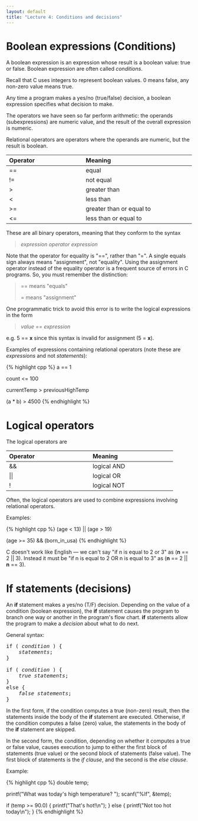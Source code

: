 ```yaml
---
layout: default
title: "Lecture 4: Conditions and decisions"
---
```


Boolean expressions (Conditions)
================================

A boolean expression is an expression whose result is a boolean value: true or false. Boolean expression are often called *conditions*.

Recall that C uses integers to represent boolean values. 0 means false, any non-zero value means true.

Any time a program makes a yes/no (true/false) decision, a boolean expression specifies what decision to make.

The operators we have seen so far perform arithmetic: the operands (subexpressions) are numeric value, and the result of the overall expression is numeric.

Relational operators are operators where the operands are numeric, but the result is boolean.

<table>
<col width="26%" />
<col width="37%" />
<thead>
<tr class="header">
<th align="left"><strong>Operator</strong></th>
<th align="left"><strong>Meaning</strong></th>
</tr>
</thead>
<tbody>
<tr class="odd">
<td align="left">==</td>
<td align="left">equal</td>
</tr>
<tr class="even">
<td align="left">!=</td>
<td align="left">not equal</td>
</tr>
<tr class="odd">
<td align="left">&gt;</td>
<td align="left">greater than</td>
</tr>
<tr class="even">
<td align="left">&lt;</td>
<td align="left">less than</td>
</tr>
<tr class="odd">
<td align="left">&gt;=</td>
<td align="left">greater than or equal to</td>
</tr>
<tr class="even">
<td align="left">&lt;=</td>
<td align="left">less than or equal to</td>
</tr>
</tbody>
</table>

These are all binary operators, meaning that they conform to the syntax

> *expression operator expression*

Note that the operator for equality is "==", rather than "=". A single equals sign always means "assignment", not "equality". Using the assignment operator instead of the equality operator is a frequent source of errors in C programs. So, you must remember the distinction:

> == means "equals"
>
> = means "assignment"

One programmatic trick to avoid this error is to write the logical expressions in the form

> *value* == *expression*

e.g. 5 == **x** since this syntax is invalid for assignment (5 = **x**).

Examples of expressions containing relational operators (note these are *expressions* and not *statements*):

{% highlight cpp %}
a == 1

count <= 100

currentTemp > previousHighTemp

(a * b) > 4500
{% endhighlight %}

Logical operators
=================

The logical operators are

<table>
<col width="23%" />
<col width="23%" />
<thead>
<tr class="header">
<th align="left"><strong>Operator</strong></th>
<th align="left"><strong>Meaning</strong></th>
</tr>
</thead>
<tbody>
<tr class="odd">
<td align="left">&amp;&amp;</td>
<td align="left">logical AND</td>
</tr>
<tr class="even">
<td align="left">||</td>
<td align="left">logical OR</td>
</tr>
<tr class="odd">
<td align="left">!</td>
<td align="left">logical NOT</td>
</tr>
</tbody>
</table>

Often, the logical operators are used to combine expressions involving relational operators.

Examples:

{% highlight cpp %}
(age < 13) || (age > 19)

(age >= 35) && (born_in_usa)
{% endhighlight %}

C doesn't work like English &mdash; we can't say "if n is equal to 2 or 3" as (**n** == 2 \|\| 3). Instead it must be "if n is equal to 2 OR n is equal to 3" as (**n** == 2 \|\| **n** == 3).

If statements (decisions)
=========================

An **if** statement makes a yes/no (T/F) decision. Depending on the value of a condition (boolean expression), the **if** statement causes the program to branch one way or another in the program's flow chart. **if** statements allow the program to make a *decision* about what to do next.

General syntax:

<pre>
if ( <i>condition</i> ) {
    <i>statements</i>;
}

if ( <i>condition</i> ) {
    <i>true statements</i>;
}
else {
    <i>false statements</i>;
}
</pre>

In the first form, if the condition computes a true (non-zero) result, then the statements inside the body of the **if** statement are executed. Otherwise, if the condition computes a false (zero) value, the statements in the body of the **if** statement are skipped.

In the second form, the condition, depending on whether it computes a true or false value, causes execution to jump to either the first block of statements (true value) or the second block of statements (false value). The first block of statements is the *if clause*, and the second is the *else clause*.

Example:

{% highlight cpp %}
double temp;

printf("What was today's high temperature? ");
scanf("%lf", &temp);

if (temp >= 90.0) {
    printf("That's hot!\n");
}
else {
    printf("Not too hot today\n");
}
{% endhighlight %}
